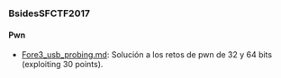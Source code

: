 ### BsidesSFCTF2017

#### Pwn
- [Fore3_usb_probing.md](https://github.com/g4ngli0s/CTF/blob/master/BsidesSFCTF2017/easyshell32-64): Solución a los retos de pwn de 32 y 64 bits (exploiting 30 points).
